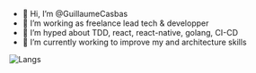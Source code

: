 - 👋 Hi, I’m @GuillaumeCasbas
- 💞️ I’m working as freelance lead tech & developper
- 👀 I’m hyped about TDD, react, react-native, golang, CI-CD
- 🌱 I’m currently working to improve my and architecture skills

![Langs](https://github-readme-stats.vercel.app/api/top-langs/?username=guillaumecasbas&layout=compact)
